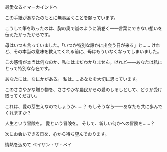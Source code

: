 <!-- title: 私の告白 -->

最愛なるイマーカインドへ

この手紙があなたのもとに無事届くことを願っています。

こうして筆を取ったのは、胸の奥で嵐のように渦巻く――言葉にできない想いを伝えたかったからです。

母はいつも言っていました。「いつか特別な誰かに出会う日が来る」と……
けれど、その本当の意味を教えてくれる前に、母はもういなくなってしまいました。

この感情が本当は何なのか、私にはまだわかりません。けれど――あなたは私にとって特別な存在です。

あなたには、なにかがある。
私は……あなたを大切に思っています。

このささやかな贈り物を、ささやかな農民からの愛のしるしとして、どうか受け取ってください。

これは、愛の芽生えなのでしょうか……？
もしそうなら――あなたも共に歩んでくれますか？

人生という冒険を。
愛という冒険を。
そして、新しい何かへの冒険を……？

次にお会いできる日を、心から待ち望んでおります。

情熱を込めて
ペイザン・ザ・ベイ
